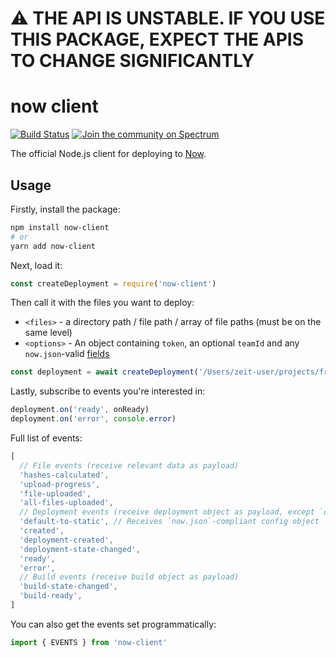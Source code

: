 # ⚠️ THE API IS UNSTABLE. IF YOU USE THIS PACKAGE, EXPECT THE APIS TO CHANGE SIGNIFICANTLY

# now client


[![Build Status](https://travis-ci.org/zeit/now-client.svg?branch=master)](https://travis-ci.org/zeit/now-client) [![Join the community on Spectrum](https://withspectrum.github.io/badge/badge.svg)](https://spectrum.chat/zeit)

The official Node.js client for deploying to [Now](https://zeit.co/now).

## Usage

Firstly, install the package:

```bash
npm install now-client
# or
yarn add now-client
```

Next, load it:

```js
const createDeployment = require('now-client')
```

Then call it with the files you want to deploy:

- `<files>` - a directory path / file path / array of file paths (must be on the same level)
- `<options>` - An object containing `token`, an optional `teamId` and any `now.json`-valid [fields](https://zeit.co/docs/api#endpoints/deployments/create-a-new-deployment)

```js
const deployment = await createDeployment('/Users/zeit-user/projects/front', { token: process.env.TOKEN })
```

Lastly, subscribe to events you're interested in:

```js
deployment.on('ready', onReady)
deployment.on('error', console.error)
```

Full list of events:

```js
[
  // File events (receive relevant data as payload)
  'hashes-calculated',
  'upload-progress',
  'file-uploaded',
  'all-files-uploaded',
  // Deployment events (receive deployment object as payload, except `default-to-static`)
  'default-to-static', // Receives `now.json`-compliant config object
  'created',
  'deployment-created',
  'deployment-state-changed',
  'ready',
  'error',
  // Build events (receive build object as payload)
  'build-state-changed',
  'build-ready',
]
```

You can also get the events set programmatically:

```js
import { EVENTS } from 'now-client'
```

